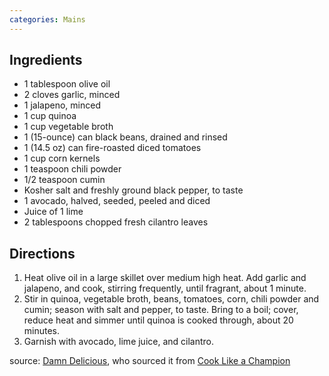 ```yaml
---
categories: Mains
---
```


## Ingredients

- 1 tablespoon olive oil
- 2 cloves garlic, minced
- 1 jalapeno, minced
- 1 cup quinoa
- 1 cup vegetable broth
- 1 (15-ounce) can black beans, drained and rinsed
- 1 (14.5 oz) can fire-roasted diced tomatoes
- 1 cup corn kernels
- 1 teaspoon chili powder
- 1/2 teaspoon cumin
- Kosher salt and freshly ground black pepper, to taste
- 1 avocado, halved, seeded, peeled and diced
- Juice of 1 lime
- 2 tablespoons chopped fresh cilantro leaves

## Directions

1. Heat olive oil in a large skillet over medium high heat. Add garlic and jalapeno, and cook, stirring frequently, until fragrant, about 1 minute.
2. Stir in quinoa, vegetable broth, beans, tomatoes, corn, chili powder and cumin; season with salt and pepper, to taste. Bring to a boil; cover, reduce heat and simmer until quinoa is cooked through, about 20 minutes.
3. Garnish with avocado, lime juice, and cilantro.

source: [Damn Delicious](http://damndelicious.net/2014/04/09/one-pan-mexican-quinoa/), who sourced it from [Cook Like a Champion ](http://cooklikeachampion.com/2014/02/one-pan-mexican-quinoa/)

	



